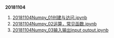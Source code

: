 **20181104**

1. [20181104Numpy_01创建与访问.ipynb](http://nbviewer.jupyter.org/github/LearningDay/python/blob/master/Numpy/20181104Numpy_01%E5%88%9B%E5%BB%BA%E4%B8%8E%E8%AE%BF%E9%97%AE.ipynb)
2. [20181104Numpy_02运算，常见函数.ipynb](http://nbviewer.jupyter.org/github/LearningDay/python/blob/master/Numpy/20181104Numpy_02%E8%BF%90%E7%AE%97%EF%BC%8C%E5%B8%B8%E8%A7%81%E5%87%BD%E6%95%B0.ipynb)
3. [20181104Numpy_03输入输出input output.ipynb](http://nbviewer.jupyter.org/github/LearningDay/python/blob/master/Numpy/20181104Numpy_03%E8%BE%93%E5%85%A5%E8%BE%93%E5%87%BAinput%20output.ipynb)
